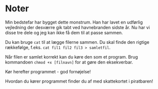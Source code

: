 # Noter

Min bedstefar har bygget dette monstrum. Han har lavet en udførlig vejledning der desværre gik tabt ved havnebranden sidste år. Nu har vi disse tre dele og jeg kan ikke få dem til at passe sammen.

Du kan bruge `cat` til at lægge filerne sammen. Du skal finde den rigtige rækkefølge, f.eks. `cat fil1 fil2 fil3 > samletfil`.

Når filen er samlet korrekt kan du køre den som et program. Brug kommandoen `chmod +x [filnavn]` for at gøre den eksekverbar.

Kør herefter programmet - god fornøjelse!

Hvordan du kører programmet finder du af med skattekortet i piratbaren!

